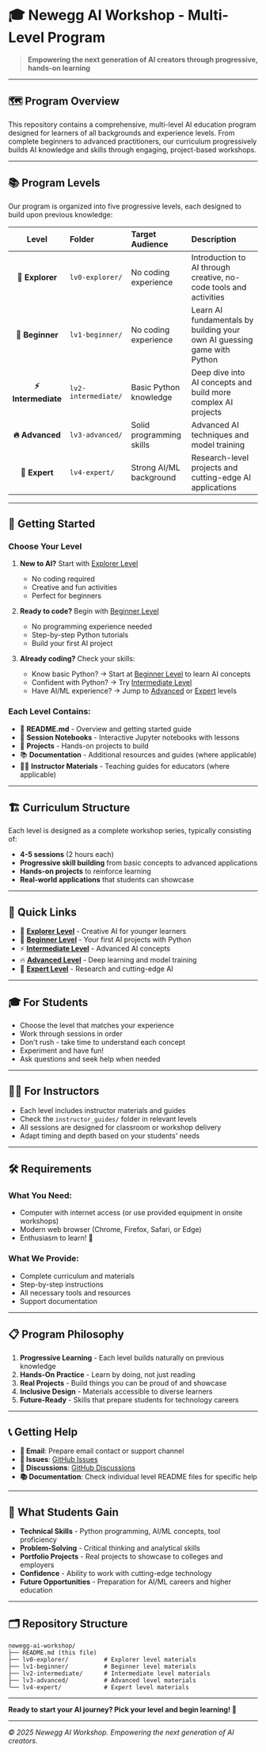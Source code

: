 # 🎓 Newegg AI Workshop - Multi-Level Program

> **Empowering the next generation of AI creators through progressive, hands-on learning**

---

## 🗺️ **Program Overview**

This repository contains a comprehensive, multi-level AI education program designed for learners of all backgrounds and experience levels. From complete beginners to advanced practitioners, our curriculum progressively builds AI knowledge and skills through engaging, project-based workshops.

---

## 📚 **Program Levels**

Our program is organized into five progressive levels, each designed to build upon previous knowledge:

| Level | Folder | Target Audience | Description |
|:--:|:--|:--|:--|
| **🌱 Explorer** | `lv0-explorer/` | No coding experience | Introduction to AI through creative, no-code tools and activities |
| **🚀 Beginner** | `lv1-beginner/` | No coding experience | Learn AI fundamentals by building your own AI guessing game with Python |
| **⚡ Intermediate** | `lv2-intermediate/` | Basic Python knowledge | Deep dive into AI concepts and build more complex AI projects |
| **🔥 Advanced** | `lv3-advanced/` | Solid programming skills | Advanced AI techniques and model training |
| **💎 Expert** | `lv4-expert/` | Strong AI/ML background | Research-level projects and cutting-edge AI applications |

---

## 🎯 **Getting Started**

### **Choose Your Level**

1. **New to AI?** Start with [Explorer Level](lv0-explorer/)
   - No coding required
   - Creative and fun activities
   - Perfect for beginners

2. **Ready to code?** Begin with [Beginner Level](lv1-beginner/)
   - No programming experience needed
   - Step-by-step Python tutorials
   - Build your first AI project

3. **Already coding?** Check your skills:
   - Know basic Python? → Start at [Beginner Level](lv1-beginner/) to learn AI concepts
   - Confident with Python? → Try [Intermediate Level](lv2-intermediate/)
   - Have AI/ML experience? → Jump to [Advanced](lv3-advanced/) or [Expert](lv4-expert/) levels

### **Each Level Contains:**
- 📖 **README.md** - Overview and getting started guide
- 📓 **Session Notebooks** - Interactive Jupyter notebooks with lessons
- 🎯 **Projects** - Hands-on projects to build
- 📚 **Documentation** - Additional resources and guides (where applicable)
- 👨‍🏫 **Instructor Materials** - Teaching guides for educators (where applicable)

---

## 🏗️ **Curriculum Structure**

Each level is designed as a complete workshop series, typically consisting of:

- **4-5 sessions** (2 hours each)
- **Progressive skill building** from basic concepts to advanced applications
- **Hands-on projects** to reinforce learning
- **Real-world applications** that students can showcase

---

## 🚀 **Quick Links**

- 🌱 **[Explorer Level](lv0-explorer/README.md)** - Creative AI for younger learners
- 🚀 **[Beginner Level](lv1-beginner/README.md)** - Your first AI projects with Python
- ⚡ **[Intermediate Level](lv2-intermediate/README.md)** - Advanced AI concepts
- 🔥 **[Advanced Level](lv3-advanced/README.md)** - Deep learning and model training
- 💎 **[Expert Level](lv4-expert/README.md)** - Research and cutting-edge AI

---

## 🎓 **For Students**

- Choose the level that matches your experience
- Work through sessions in order
- Don't rush - take time to understand each concept
- Experiment and have fun!
- Ask questions and seek help when needed

---

## 👨‍🏫 **For Instructors**

- Each level includes instructor materials and guides
- Check the `instructor_guides/` folder in relevant levels
- All sessions are designed for classroom or workshop delivery
- Adapt timing and depth based on your students' needs

---

## 🛠️ **Requirements**

### **What You Need:**
- Computer with internet access (or use provided equipment in onsite workshops)
- Modern web browser (Chrome, Firefox, Safari, or Edge)
- Enthusiasm to learn! 🎉

### **What We Provide:**
- Complete curriculum and materials
- Step-by-step instructions
- All necessary tools and resources
- Support documentation

---

## 📋 **Program Philosophy**

1. **Progressive Learning** - Each level builds naturally on previous knowledge
2. **Hands-On Practice** - Learn by doing, not just reading
3. **Real Projects** - Build things you can be proud of and showcase
4. **Inclusive Design** - Materials accessible to diverse learners
5. **Future-Ready** - Skills that prepare students for technology careers

---

## 📞 **Getting Help**

- **📧 Email**: Prepare email contact or support channel
- **🐛 Issues**: [GitHub Issues](https://github.com/garrygu/newegg-ai-workshop/issues)
- **💬 Discussions**: [GitHub Discussions](https://github.com/garrygu/newegg-ai-workshop/discussions)
- **📚 Documentation**: Check individual level README files for specific help

---

## 🌟 **What Students Gain**

- **Technical Skills** - Python programming, AI/ML concepts, tool proficiency
- **Problem-Solving** - Critical thinking and analytical skills
- **Portfolio Projects** - Real projects to showcase to colleges and employers
- **Confidence** - Ability to work with cutting-edge technology
- **Future Opportunities** - Preparation for AI/ML careers and higher education

---

## 🗂️ **Repository Structure**

```
newegg-ai-workshop/
├── README.md (this file)
├── lv0-explorer/          # Explorer level materials
├── lv1-beginner/          # Beginner level materials
├── lv2-intermediate/      # Intermediate level materials
├── lv3-advanced/          # Advanced level materials
└── lv4-expert/            # Expert level materials
```

---

**Ready to start your AI journey? Pick your level and begin learning! 🎉**

---

*© 2025 Newegg AI Workshop. Empowering the next generation of AI creators.*

